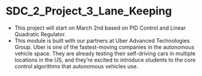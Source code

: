 # SDC_2_Project_3_Lane_Keeping
* This project will start on March 2nd based on PID Control and Linear Quadratic Regulator.  
* This module is built with our partners at Uber Advanced Technologies Group. Uber is one of the fastest-moving companies in the autonomous vehicle space. They are already testing their self-driving cars in multiple locations in the US, and they’re excited to introduce students to the core control algorithms that autonomous vehicles use.   
